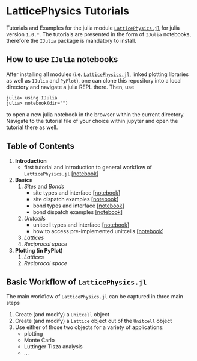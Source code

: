 # LatticePhysics Tutorials

Tutorials and Examples for the julia module [`LatticePhysics.jl`](https://github.com/janattig/LatticePhysics.jl) for julia version `1.0.*`.
The tutorials are presented in the form of `IJulia` notebooks, therefore the `IJulia` package is mandatory to install.


## How to use `IJulia` notebooks

After installing all modules (i.e. [`LatticePhysics.jl`](https://github.com/janattig/LatticePhysics.jl), linked plotting libraries as well as `IJulia` and `PyPlot`), one can clone this repository into a local directory and navigate a julia REPL there. Then, use
```julia-REPL
julia> using IJulia
julia> notebook(dir="")
```
to open a new julia notebook in the browser within the current directory. Navigate to the tutorial file of your choice within jupyter
and open the tutorial there as well.



## Table of Contents

1.  **Introduction**
    - first tutorial and introduction to general workflow of `LatticePhysics.jl` [[notebook](https://github.com/janattig/LatticePhysics_Tutorials/blob/master/introduction/introduction.ipynb)]
2.  **Basics**
    1. _Sites_ and _Bonds_
        -  site types and interface [[notebook](https://github.com/janattig/LatticePhysics_Tutorials/blob/master/basics/sites_bonds/site_type_interface.ipynb)]
        -  site dispatch examples [[notebook](https://github.com/janattig/LatticePhysics_Tutorials/blob/master/basics/sites_bonds/site_dispatch.ipynb)]
        -  bond types and interface [[notebook](https://github.com/janattig/LatticePhysics_Tutorials/blob/master/basics/sites_bonds/bond_type_interface.ipynb)]
        -  bond dispatch examples [[notebook](https://github.com/janattig/LatticePhysics_Tutorials/blob/master/basics/sites_bonds/bond_dispatch.ipynb)]
    2. _Unitcells_
        -  unitcell types and interface [[notebook](https://github.com/janattig/LatticePhysics_Tutorials/blob/master/basics/unitcells/unitcell_type_interface.ipynb)]
        -  how to access pre-implemented unitcells [[notebook](https://github.com/janattig/LatticePhysics_Tutorials/blob/master/basics/unitcells/pre-implemented_unitcells.ipynb)]
    3. _Lattices_
    4. _Reciprocal space_
3.  **Plotting (in PyPlot)**
    1. _Lattices_
    2. _Reciprocal space_




## Basic Workflow of `LatticePhysics.jl`

The main workflow of `LatticePhysics.jl` can be captured in three main steps
1.  Create (and modify) a `Unitcell` object
2.  Create (and modify) a `Lattice` object out of the `Unitcell` object
3.  Use either of those two objects for a variety of applications:
    - plotting
    - Monte Carlo
    - Luttinger Tisza analysis
    - ...
